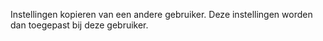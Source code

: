 Instellingen kopieren van een andere gebruiker. Deze instellingen worden dan toegepast bij deze gebruiker.